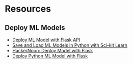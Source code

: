 # Resources

## Deploy ML Models

* [Deploy ML Model with Flask API](https://blog.hyperiondev.com/index.php/2018/02/01/deploy-machine-learning-model-flask-api/)
* [Save and Load ML Models in Python with Sci-kit Learn](https://machinelearningmastery.com/save-load-machine-learning-models-python-scikit-learn/)
* [HackerNoon: Deploy Model with Flask](https://hackernoon.com/deploy-a-machine-learning-model-using-flask-da580f84e60c)
* [Deploy Python ML Model with Flask](https://unsupervisedpandas.com/python/deploying-machine-learning-models/)
